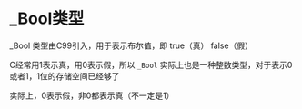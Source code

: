 # _Bool类型

_Bool 类型由C99引入，用于表示布尔值，即 true（真） false（假）

C经常用1表示真，用0表示假，所以 `_Bool` 实际上也是一种整数类型，对于表示0或者1，1位的存储空间已经够了

实际上，0表示假，非0都表示真（不一定是1）

